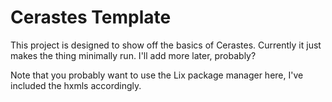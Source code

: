 # Cerastes Template

This project is designed to show off the basics of Cerastes. Currently it just makes the thing minimally run. I'll add more later, probably?

Note that you probably want to use the Lix package manager here, I've included the hxmls accordingly.